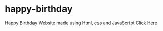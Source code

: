 # happy-birthday
Happy Birthday Website made using Html, css and JavaScript
<a href="https://programmergaurav.github.io/happy-birthday/?name=Gaurav" target="blank">Click Here</a>
